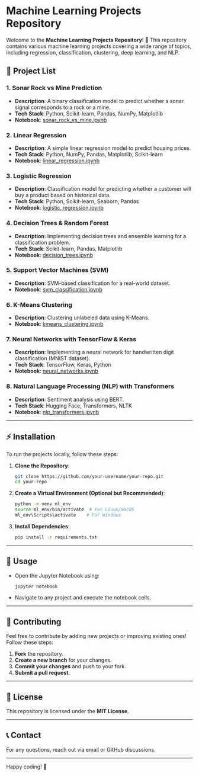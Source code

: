 # Machine Learning Projects Repository

Welcome to the **Machine Learning Projects Repository**! 🚀 This repository contains various machine learning projects covering a wide range of topics, including regression, classification, clustering, deep learning, and NLP.

## 📂 Project List

### 1. **Sonar Rock vs Mine Prediction**
   - **Description**: A binary classification model to predict whether a sonar signal corresponds to a rock or a mine.
   - **Tech Stack**: Python, Scikit-learn, Pandas, NumPy, Matplotlib
   - **Notebook**: [sonar_rock_vs_mine.ipynb](./sonar_rock_vs_mine.ipynb)

### 2. **Linear Regression**
   - **Description**: A simple linear regression model to predict housing prices.
   - **Tech Stack**: Python, NumPy, Pandas, Matplotlib, Scikit-learn
   - **Notebook**: [linear_regression.ipynb](./linear_regression.ipynb)

### 3. **Logistic Regression**
   - **Description**: Classification model for predicting whether a customer will buy a product based on historical data.
   - **Tech Stack**: Python, Scikit-learn, Seaborn, Pandas
   - **Notebook**: [logistic_regression.ipynb](./logistic_regression.ipynb)

### 4. **Decision Trees & Random Forest**
   - **Description**: Implementing decision trees and ensemble learning for a classification problem.
   - **Tech Stack**: Scikit-learn, Pandas, Matplotlib
   - **Notebook**: [decision_trees.ipynb](./decision_trees.ipynb)

### 5. **Support Vector Machines (SVM)**
   - **Description**: SVM-based classification for a real-world dataset.
   - **Notebook**: [svm_classification.ipynb](./svm_classification.ipynb)

### 6. **K-Means Clustering**
   - **Description**: Clustering unlabeled data using K-Means.
   - **Notebook**: [kmeans_clustering.ipynb](./kmeans_clustering.ipynb)

### 7. **Neural Networks with TensorFlow & Keras**
   - **Description**: Implementing a neural network for handwritten digit classification (MNIST dataset).
   - **Tech Stack**: TensorFlow, Keras, Python
   - **Notebook**: [neural_networks.ipynb](./neural_networks.ipynb)

### 8. **Natural Language Processing (NLP) with Transformers**
   - **Description**: Sentiment analysis using BERT.
   - **Tech Stack**: Hugging Face, Transformers, NLTK
   - **Notebook**: [nlp_transformers.ipynb](./nlp_transformers.ipynb)

---

## ⚡ Installation
To run the projects locally, follow these steps:

1. **Clone the Repository**:
   ```bash
   git clone https://github.com/your-username/your-repo.git
   cd your-repo
   ```
2. **Create a Virtual Environment (Optional but Recommended)**:
   ```bash
   python -m venv ml_env
   source ml_env/bin/activate  # For Linux/macOS
   ml_env\Scripts\activate    # For Windows
   ```
3. **Install Dependencies**:
   ```bash
   pip install -r requirements.txt
   ```

---

## 📌 Usage
- Open the Jupyter Notebook using:
  ```bash
  jupyter notebook
  ```
- Navigate to any project and execute the notebook cells.

---

## 🤝 Contributing
Feel free to contribute by adding new projects or improving existing ones! Follow these steps:
1. **Fork** the repository.
2. **Create a new branch** for your changes.
3. **Commit your changes** and push to your fork.
4. **Submit a pull request**.

---

## 📜 License
This repository is licensed under the **MIT License**.

---

## 📞 Contact
For any questions, reach out via email or GitHub discussions.

---

Happy coding! 🎯



